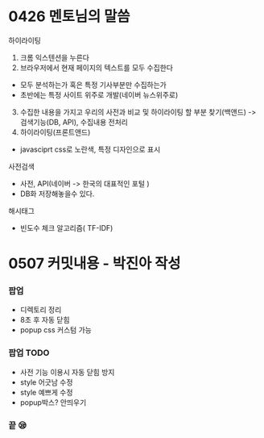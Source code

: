 # 0426 멘토님의 말씀

하이라이팅

1. 크롬 익스텐션을 누른다
2. 브라우저에서 현재 페이지의 텍스트를 모두 수집한다

- 모두 분석하는가 혹은 특정 기사부분만 수집하는가
- 초반에는 특정 사이트 위주로 개발(네이버 뉴스위주로)

3. 수집한 내용을 가지고 우리의 사전과 비교 및 하이라이팅 할 부분 찾기(백앤드)
   -> 검색기능(DB, API), 수집내용 전처리
4. 하이라이팅(프론트앤드)

- javasciprt css로 노란색, 특정 디자인으로 표시

사전검색

- 사전, API(네이버 -> 한국의 대표적인 포털 )
- DB화 저장해놓을수 있다.

해시태그

- 빈도수 체크 알고리즘( TF-IDF)

# 0507 커밋내용 - 박진아 작성

### 팝업

- 디렉토리 정리
- 8초 후 자동 닫힘
- popup css 커스텀 가능

### 팝업 TODO

- 사전 기능 이용시 자동 닫힘 방지
- style 어긋남 수정
- style 예쁘게 수정
- popup박스? 안띄우기

### 끝 😪
